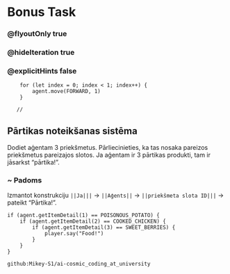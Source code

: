 # Bonus Task
### @flyoutOnly true
### @hideIteration true
### @explicitHints false

``` ghost
    for (let index = 0; index < 1; index++) {
        agent.move(FORWARD, 1)
    }
```
```template
   //     
```

## Pārtikas noteikšanas sistēma

Dodiet aģentam 3 priekšmetus. Pārliecinieties, ka tas nosaka pareizos priekšmetus pareizajos slotos. Ja aģentam ir 3 pārtikas produkti, tam ir jāsarkst “pārtika!”.

### ~ Padoms 

Izmantot konstrukciju ``||Ja|||`` -> ``||Aģents||`` -> ``||priekšmeta slota ID|||`` -> pateikt “Pārtika!”.


``` blocks
if (agent.getItemDetail(1) == POISONOUS_POTATO) {
    if (agent.getItemDetail(2) == COOKED_CHICKEN) {
        if (agent.getItemDetail(3) == SWEET_BERRIES) {
            player.say("Food!")
        }
    }
}
```
```package
github:Mikey-S1/ai-cosmic_coding_at_university
```
